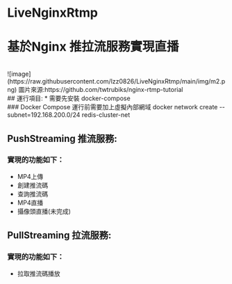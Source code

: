 # LiveNginxRtmp

# 基於Nginx 推拉流服務實現直播
<br />
![image](https://raw.githubusercontent.com/lzz0826/LiveNginxRtmp/main/img/m2.png)
圖片來源:https://github.com/twtrubiks/nginx-rtmp-tutorial
<br />
## 運行項目:
* 需要先安裝 docker-compose<br />
### Docker Compose 運行前需要加上虛擬內部網域
docker network create --subnet=192.168.200.0/24 redis-cluster-net<br />


## PushStreaming 推流服務:
### 實現的功能如下：
- MP4上傳<br />
- 創建推流碼<br />
- 查詢推流碼<br />
- MP4直播<br />
- 攝像頭直播(未完成)<br />





## PullStreaming 拉流服務:
### 實現的功能如下：
- 拉取推流碼播放<br />

